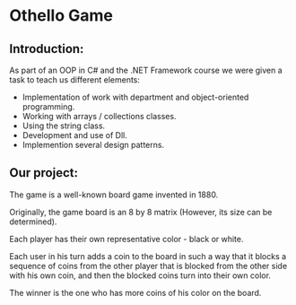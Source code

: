 # Othello Game

## Introduction:

As part of an OOP in C# and the .NET Framework course we were given a task to teach us different elements:
- Implementation of work with department and object-oriented programming.
- Working with arrays / collections classes.
- Using the string class.
- Development and use of Dll.
- Implemention several design patterns.

## Our project:
The game is a well-known board game invented in 1880.					

Originally, the game board is an 8 by 8 matrix (However, its size can be determined).

Each player has their own representative color - black or white.

Each user in his turn adds a coin to the board in such a way that it blocks a sequence of coins from the other player that is blocked from the other side with his own coin,
and then the blocked coins turn into their own color.

The winner is the one who has more coins of his color on the board.
